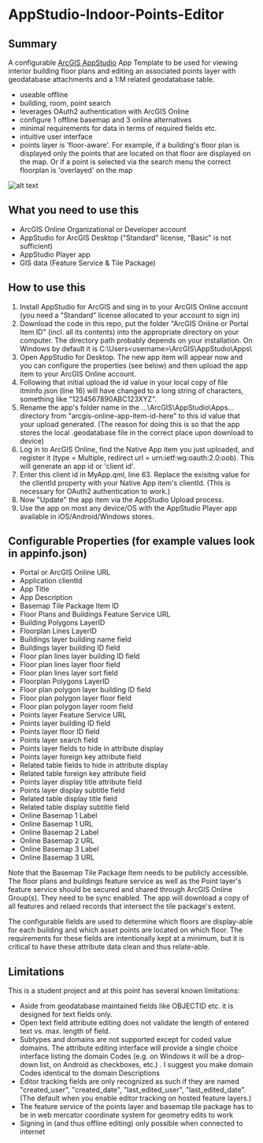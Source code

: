 # AppStudio-Indoor-Points-Editor
## Summary
A configurable [ArcGIS AppStudio](https://appstudio.arcgis.com/) App Template to be used for viewing interior building floor plans and editing an associated points layer with geodatabase attachments and a 1:M related geodatabase table.
+ useable offline
+ building, room, point search
+ leverages OAuth2 authentication with ArcGIS Online
+ configure 1 offline basemap and 3 online alternatives 
+ minimal requirements for data in terms of required fields etc.
+ intuitive user interface
+ points layer is 'floor-aware'. For example, if a building's floor plan is displayed only the points that are located on that floor are displayed on the map. Or if a point is selected via the search menu the correct floorplan is 'overlayed' on the map

![alt text](https://cloud.githubusercontent.com/assets/7443922/14873952/23037e8c-0cc1-11e6-86f9-657286a297b9.PNG "Screen shots of AppStudio-Indoor-Points-Editor on Google Nexus5")


## What you need to use this
+ ArcGIS Online Organizational or Developer account
+ AppStudio for ArcGIS Desktop ("Standard" license, "Basic" is not sufficient) 
+ AppStudio Player app
+ GIS data (Feature Service & Tile Package)

## How to use this
1. Install AppStudio for ArcGIS and sing in to your ArcGIS Online account (you need a "Standard" license allocated to your account to sign in)
2. Download the code in this repo, put the folder "ArcGIS Online or Portal Item ID" (incl. all its contents) into the appropriate directory on your computer. The directory path probably depends on your installation. On Windows by default it is C:\Users\<username>\ArcGIS\AppStudio\Apps\
3. Open AppStudio for Desktop. The new app item will appear now and you can configure the properties (see below) and then upload the app item to your ArcGIS Online account. 
4. Following that initial upload the id value in your local copy of file itminfo.json (line 16) will have changed to a long string of characters, something like "1234567890ABC123XYZ".
5. Rename the app's folder name in the ...\ArcGIS\AppStudio\Apps\... directory from "arcgis-online-app-item-id-here" to this id value that your upload generated. (The reason for doing this is so that the app stores the local .geodatabase file in the correct place upon download to device)
7. Log in to ArcGIS Online, find the Native App item you just uploaded, and register it (type = Multiple, redirect url = urn:ietf:wg:oauth:2.0:oob). This will generate an app id or 'client id'.
8. Enter this client id in MyApp.qml, line 63. Replace the exisitng value for the clientId property with your Native App item's clientId. (This is necessary for OAuth2 authentication to work.)
6. Now "Update" the app item via the AppStudio Upload process. 
9. Use the app on most any device/OS with the AppStudio Player app available in iOS/Android/Windows stores.

## Configurable Properties (for example values look in appinfo.json)
+ Portal or ArcGIS Online URL
+ Application clientId
+ App Title
+ App Description
+ Basemap Tile Package Item ID
+ Floor Plans and Buildings Feature Service URL
+ Building Polygons LayerID
+ Floorplan Lines LayerID
+ Buildings layer building name field
+ Buildings layer building ID field
+ Floor plan lines layer building ID field
+ Floor plan lines layer floor field
+ Floor plan lines layer sort field
+ Floorplan Polygons LayerID
+ Floor plan polygon layer building ID field
+ Floor plan polygon layer floor field
+ Floor plan polygon layer room field
+ Points layer Feature Service URL
+ Points layer building ID field
+ Points layer floor ID field
+ Points layer search field
+ Points layer fields to hide in attribute display
+ Points layer foreign key attribute field
+ Related table fields to hide in attribute display
+ Related table foreign key attribute field
+ Points layer display title attribute field
+ Points layer display subtitle field
+ Related table display title field
+ Related table display subtitle field
+ Online Basemap 1 Label
+ Online Basemap 1 URL
+ Online Basemap 2 Label
+ Online Basemap 2 URL
+ Online Basemap 3 Label
+ Online Basemap 3 URL

Note that the Basemap Tile Package Item needs to be publicly accessible. The floor plans and buildings feature service as well as the Point layer's feature service should be secured and shared through ArcGIS Online Group(s). They need to be sync enabled. The app will download a copy of all features and relaed records that intersect the tile package's extent.

The configurable fields are used to determine which floors are display-able for each building and which asset points are located on which floor. The requirements for these fields are intentionally kept at a minimum, but it is critical to have these attribute data clean and thus relate-able.

## Limitations
This is a student project and at this point has several known limitations:
+ Aside from geodatabase maintained fields like OBJECTID etc. it is designed for text fields only.
+ Open text field attribute editing does not validate the length of entered text vs. max. length of field.
+ Subtypes and domains are not supported except for coded value domains. The attribute editing interface will provide a single choice interface listing the domain Codes (e.g. on Windows it will be a drop-down list, on Android as checkboxes, etc.) . I suggest you make domain Codes identical to the domain Descriptions
+ Editor tracking fields are only recognized as such if they are named "created_user", "created_date", "last_edited_user", "last_edited_date". (The default when you enable editor tracking on hosted feature layers.)
+ The feature service of the points layer and basemap tile package has to be in web mercator coordinate system for geometry edits to work
+ Signing in (and thus offline editing) only possible when connected to internet
